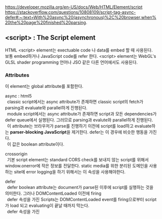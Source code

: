 https://developer.mozilla.org/en-US/docs/Web/HTML/Element/script
https://stackoverflow.com/questions/10808109/script-tag-async-defer#:~:text=With%20async%20(asynchronous)%2C%20browser,when%20the%20page%20finished%20parsing.

## \<script> : The Script element

HTML \<script> element는 exectuable code 나 data를 embed 할 때 사용된다. 보통 embed하거나 JavaScript code를 refer 한다. \<script> element는 WebGL's GLSL shader programming 언어나 JSO 같은 다른 언어에서도 사용된다.

### Attributes
이 element는 global attribute를 포함한다.

async : html5\
&ensp;classic script에서는 async attribute가 존재하면 classic script의 fetch가 parsing과 evaluate와 parallel하게 진행된다.\
&ensp;module script에서는 async attribute가 존재하면 script과 모든 dependencies가 defer queue에서 실행된다. 그러므로 parsing과 evalute와 parallel하게 진행된다.\
&ensp;이 attribute는 브라우저가 parse를 진행하기 이전에 script를 load하고 evaluate하는 <strong>parser-blocking JavaScript</strong>을 제거한다. defer는 이 경우에 비슷한 행동을 가진다.\
&ensp;이 값은 boolean attribute이다. 

crossorigin\
&ensp;기본 script element는 standard CORS check를 보내지 않는 script를 위해서 window.onerror에 작은 정보를 전달한다. static media를 위한 분리된 도메인을 사용하는 site에 error logging을 하기 위해서는 이 속성을 사용해야한다. 

defer\
&ensp;defer boolean attribute는 document가 parse된 이후에 script를 실행하는 것을 의미한다. 그러나 DOMContentLoaded 이전에 firing\
&ensp;defer 속성을 가진 Scripts는 DOMContentLoaded event를 firing으로부터 script가 load 되고 evaluating이 끝날 때까지 막는다.\
&ensp;defer 속성을 가진 
